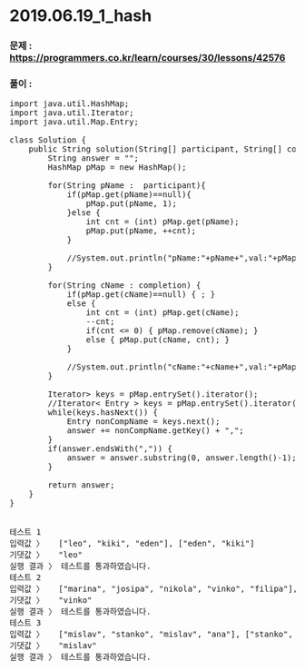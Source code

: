# 2019.06.19_1_hash

### 문제 : https://programmers.co.kr/learn/courses/30/lessons/42576  
### 풀이 : 

<pre>
import java.util.HashMap;
import java.util.Iterator;
import java.util.Map.Entry;

class Solution {
    public String solution(String[] participant, String[] completion) {
        String answer = "";
        HashMap<String, Integer> pMap = new HashMap<String, Integer>();

        for(String pName :  participant){
            if(pMap.get(pName)==null){
                pMap.put(pName, 1);
            }else {
                int cnt = (int) pMap.get(pName);
                pMap.put(pName, ++cnt);
            }

            //System.out.println("pName:"+pName+",val:"+pMap.get(pName));
        }

        for(String cName : completion) {
            if(pMap.get(cName)==null) { ; }
            else {
                int cnt = (int) pMap.get(cName);
                --cnt;
                if(cnt <= 0) { pMap.remove(cName); }
                else { pMap.put(cName, cnt); }
            }

            //System.out.println("cName:"+cName+",val:"+pMap.get(cName));
        }

        Iterator<Entry<String, Integer>> keys = pMap.entrySet().iterator();
        //Iterator< Entry<String, Integer> > keys = pMap.entrySet().iterator();
        while(keys.hasNext()) {
            Entry<String, Integer> nonCompName = keys.next();
            answer += nonCompName.getKey() + ",";
        }
        if(answer.endsWith(",")) {
            answer = answer.substring(0, answer.length()-1);
        }

        return answer;
    }
}


테스트 1
입력값 〉	["leo", "kiki", "eden"], ["eden", "kiki"]
기댓값 〉	"leo"
실행 결과 〉	테스트를 통과하였습니다.
테스트 2
입력값 〉	["marina", "josipa", "nikola", "vinko", "filipa"], ["josipa", "filipa", "marina", "nikola"]
기댓값 〉	"vinko"
실행 결과 〉	테스트를 통과하였습니다.
테스트 3
입력값 〉	["mislav", "stanko", "mislav", "ana"], ["stanko", "ana", "mislav"]
기댓값 〉	"mislav"
실행 결과 〉	테스트를 통과하였습니다.
</pre>

